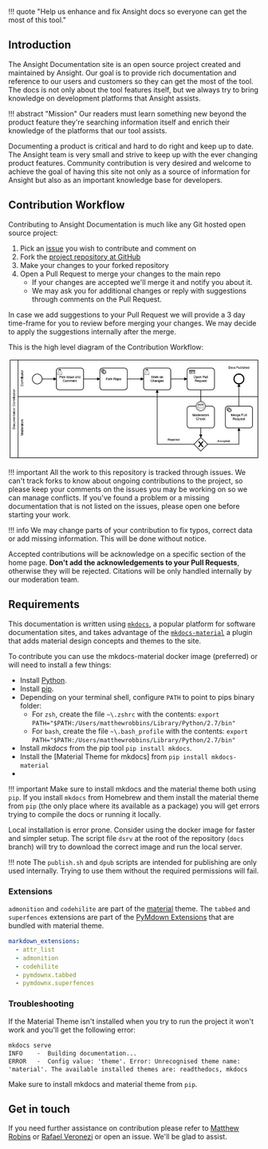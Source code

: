 !!! quote "Help us enhance and fix Ansight docs so everyone can get the most of this tool."

## Introduction

The Ansight Documentation site is an open source project created and maintained by Ansight. Our goal is to provide rich documentation and reference to our users and customers so they can get the most of the tool. The docs is not only about the tool features itself, but we always try to bring knowledge on development platforms that Ansight assists.

!!! abstract "Mission"
    Our readers must learn something new beyond the product feature they're searching information itself and enrich their knowledge of the platforms that our tool assists.

Documenting a product is critical and hard to do right and keep up to date. The Ansight team is very small and strive to keep up with the ever changing product features. Community contribution is very desired and welcome to achieve the goal of having this site not only as a source of information for Ansight but also as an important knowledge base for developers.

## Contribution Workflow

Contributing to Ansight Documentation is much like any Git hosted open source project:

1. Pick an [issue](https://github.com/ansight/ansight.github.io/issues) you wish to contribute and comment on
2. Fork the [project repository at GitHub](https://github.com/ansight/ansight.github.io/)
3. Make your changes to your forked repository
4. Open a Pull Request to merge your changes to the main repo
    * If your changes are accepted we'll merge it and notify you about it.
    * We may ask you for additional changes or reply with suggestions through comments on the Pull Request.

In case we add suggestions to your Pull Request we will provide a 3 day time-frame for you to review before merging your changes. We may decide to apply the suggestions internally after the merge.

This is the high level diagram of the Contribution Workflow:

![](/img/contribution-workflow.png)

!!! important
    All the work to this repository is tracked through issues. We can't track forks to know about ongoing contributions to the project, so please keep your comments on the issues you may be working on so we can manage conflicts. If you've found a problem or a missing documentation that is not listed on the issues, please open one before starting your work.

!!! info
    We may change parts of your contribution to fix typos, correct data or add missing information. This will be done without notice.

Accepted contributions will be acknowledge on a specific section of the home page. **Don't add the acknowledgements to your Pull Requests**, otherwise they will be rejected. Citations will be only handled internally by our moderation team.

## Requirements

This documentation is written using [`mkdocs`](https://www.mkdocs.org/), a popular platform for software documentation sites, and takes advantage of the [`mkdocs-material`](https://squidfunk.github.io/mkdocs-material/) a plugin that adds material design concepts and themes to the site.

To contribute you can use the mkdocs-material docker image (preferred) or will need to install a few things:

* Install [Python](https://www.python.org/).
* Install [pip](https://pip.readthedocs.io/en/stable/installing/).
* Depending on your terminal shell, configure `PATH` to point to pips binary folder:
    * For `zsh`, create the file `~\.zshrc` with the contents: `export PATH="$PATH:/Users/matthewrobbins/Library/Python/2.7/bin"`
    * For `bash`, create the file `~\.bash_profile` with the contents: `export PATH="$PATH:/Users/matthewrobbins/Library/Python/2.7/bin"`
* Install *mkdocs* from the pip tool `pip install mkdocs`.
* Install the [Material Theme for mkdocs] from `pip install mkdocs-material`
*

!!! important
    Make sure to install mkdocs and the material theme both using `pip`. If you install `mkdocs` from Homebrew and them install the material theme from `pip` (the only place where its available as a package) you will get errors trying to compile the docs or running it locally.

Local installation is error prone. Consider using the docker image for faster and simpler setup. The script file `dsrv` at the root of the repository (`docs` branch) will try to download the correct image and run the local server.

!!! note
    The `publish.sh` and `dpub` scripts are intended for publishing are only used internally. Trying to use them without the required permissions will fail.

### Extensions

`admonition` and `codehilite` are part of the [material][material] theme. The `tabbed` and `superfences` extensions are part of the [PyMdown Extensions][PyMdownExtensions] that are bundled with material theme.

```yml
markdown_extensions:
  - attr_list
  - admonition
  - codehilite
  - pymdownx.tabbed
  - pymdownx.superfences
```

[material]: https://squidfunk.github.io/mkdocs-material/
[PyMdownExtensions]: https://facelessuser.github.io/pymdown-extensions/

### Troubleshooting

If the Material Theme isn't installed when you try to run the project it won't work and you'll get the following error:

```
mkdocs serve
INFO    -  Building documentation...
ERROR   -  Config value: 'theme'. Error: Unrecognised theme name: 'material'. The available installed themes are: readthedocs, mkdocs
```

Make sure to install mkdocs and material theme from `pip`.

## Get in touch

If you need further assistance on contribution please refer to [Matthew Robins](https://twitter.com/matthewrdev) or [Rafael Veronezi](https://twitter.com/ravero) or open an issue. We'll be glad to assist.
